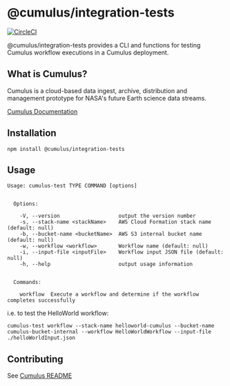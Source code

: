 # @cumulus/integration-tests

[![CircleCI](https://circleci.com/gh/nasa/cumulus.svg?style=svg)](https://circleci.com/gh/nasa/cumulus)

@cumulus/integration-tests provides a CLI and functions for testing Cumulus workflow executions in a Cumulus deployment.

## What is Cumulus?

Cumulus is a cloud-based data ingest, archive, distribution and management prototype for NASA's future Earth science data streams.

[Cumulus Documentation](https://nasa.github.io/cumulus)

## Installation

```
npm install @cumulus/integration-tests
```

## Usage

```
Usage: cumulus-test TYPE COMMAND [options]


  Options:

    -V, --version                   output the version number
    -s, --stack-name <stackName>    AWS Cloud Formation stack name (default: null)
    -b, --bucket-name <bucketName>  AWS S3 internal bucket name (default: null)
    -w, --workflow <workflow>       Workflow name (default: null)
    -i, --input-file <inputFile>    Workflow input JSON file (default: null)
    -h, --help                      output usage information


  Commands:

    workflow  Execute a workflow and determine if the workflow completes successfully
```
i.e. to test the HelloWorld workflow:

`cumulus-test workflow --stack-name helloworld-cumulus --bucket-name cumulus-bucket-internal --workflow HelloWorldWorkflow --input-file ./helloWorldInput.json`



## Contributing

See [Cumulus README](https://github.com/nasa/cumulus/blob/master/README.md#installing-and-deploying)
